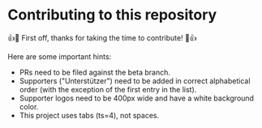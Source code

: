 # Contributing to this repository

:+1::tada: First off, thanks for taking the time to contribute! :tada::+1:

Here are some important hints:

* PRs need to be filed against the beta branch.
* Supporters ("Unterstützer") need to be added in correct alphabetical order (with the exception of the first entry in the list).
* Supporter logos need to be 400px wide and have a white background color.
* This project uses tabs (ts=4), not spaces.
